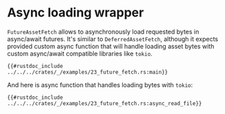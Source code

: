 # Async loading wrapper

`FutureAssetFetch` allows to asynchronously load requested bytes in async/await
futures. It's similar to `DeferredAssetFetch`, although it expects provided
custom async function that will handle loading asset bytes with custom
async/await compatible libraries like `tokio`.

```rust,ignore
{{#rustdoc_include ../../../crates/_/examples/23_future_fetch.rs:main}}
```

And here is async function that handles loading bytes with `tokio`:

```rust,ignore
{{#rustdoc_include ../../../crates/_/examples/23_future_fetch.rs:async_read_file}}
```
